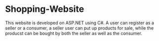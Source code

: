 # Shopping-Website
This website is developed on ASP.NET using C#. A user can register as a seller or a consumer, a seller user can put up products for sale, while the producst can be bought by both the seller as well as the consumer.

